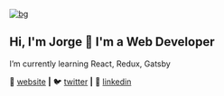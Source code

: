[![bg][banner]][website]

## Hi, I'm Jorge 👋 I'm a Web Developer

I’m currently learning React, Redux, Gatsby

🏡 [website][website] **|** 
🐦 [twitter][twitter] **|** 
👔 [linkedin][linkedin]

[banner]: https://raw.githubusercontent.com/bradgarropy/bradgarropy/master/banner.png
[website]: https://jsepulveda.co
[twitter]: https://twitter.com/jsepulvedaco
[linkedin]: https://linkedin.com/in/jsepulvedaco
